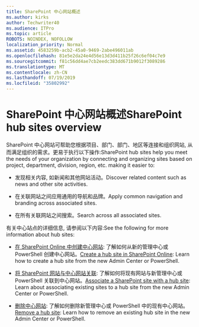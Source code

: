 ```yaml
---
title: SharePoint 中心网站概述
ms.author: kirks
author: Techwriter40
ms.audience: ITPro
ms.topic: article
ROBOTS: NOINDEX, NOFOLLOW
localization_priority: Normal
ms.assetid: 4583259b-acb2-45a0-9469-2abe496011ab
ms.openlocfilehash: 81e5e2da24e4d56e13d3d411b25f26c6ef04c7e9
ms.sourcegitcommit: f81c56dd4ae7cb2eedc383dd671b9012f3089286
ms.translationtype: MT
ms.contentlocale: zh-CN
ms.lasthandoff: 07/19/2019
ms.locfileid: "35802992"
---
```

# <a name="sharepoint-hub-sites-overview"></a><span data-ttu-id="ff923-102">SharePoint 中心网站概述</span><span class="sxs-lookup"><span data-stu-id="ff923-102">SharePoint hub sites overview</span></span>

<span data-ttu-id="ff923-103">SharePoint 中心网站可帮助您根据项目、部门、部门、地区等连接和组织网站, 从而满足组织的需求。更易于执行以下操作:</span><span class="sxs-lookup"><span data-stu-id="ff923-103">SharePoint hub sites help you meet the needs of your organization by connecting and organizing sites based on project, department, division, region, etc. making it easier to:</span></span>

- <span data-ttu-id="ff923-104">发现相关内容, 如新闻和其他网站活动。</span><span class="sxs-lookup"><span data-stu-id="ff923-104">Discover related content such as news and other site activities.</span></span>

- <span data-ttu-id="ff923-105">在关联网站之间应用通用的导航和品牌。</span><span class="sxs-lookup"><span data-stu-id="ff923-105">Apply common navigation and branding across associated sites.</span></span> 

- <span data-ttu-id="ff923-106">在所有关联网站之间搜索。</span><span class="sxs-lookup"><span data-stu-id="ff923-106">Search across all associated sites.</span></span>

<span data-ttu-id="ff923-107">有关中心站点的详细信息, 请参阅以下内容:</span><span class="sxs-lookup"><span data-stu-id="ff923-107">See the following for more information about hub sites:</span></span>
- <span data-ttu-id="ff923-108">[在 SharePoint Online 中创建中心网站](https://docs.microsoft.com/sharepoint/create-hub-site): 了解如何从新的管理中心或 PowerShell 创建中心网站。</span><span class="sxs-lookup"><span data-stu-id="ff923-108">[Create a hub site in SharePoint Online](https://docs.microsoft.com/sharepoint/create-hub-site): Learn how to create a hub site from the new Admin Center or PowerShell.</span></span>

- <span data-ttu-id="ff923-109">[将 SharePoint 网站与中心网站关联](https://support.office.com/article/associate-a-sharepoint-site-with-a-hub-site-ae0009fd-af04-4d3d-917d-88edb43efc05): 了解如何将现有网站与新管理中心或 PowerShell 关联到中心网站。</span><span class="sxs-lookup"><span data-stu-id="ff923-109">[Associate a SharePoint site with a hub site](https://support.office.com/article/associate-a-sharepoint-site-with-a-hub-site-ae0009fd-af04-4d3d-917d-88edb43efc05): Learn about associating existing sites to a hub site from the new Admin Center or PowerShell.</span></span>

- <span data-ttu-id="ff923-110">[删除中心网站](https://docs.microsoft.com/sharepoint/remove-hub-site): 了解如何删除新管理中心或 PowerShell 中的现有中心网站。</span><span class="sxs-lookup"><span data-stu-id="ff923-110">[Remove a hub site](https://docs.microsoft.com/sharepoint/remove-hub-site): Learn how to remove an existing hub site in the new Admin Center or PowerShell.</span></span>

